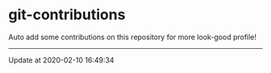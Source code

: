 # git-contributions

Auto add some contributions on this repository for more look-good profile!

---

Update at 2020-02-10 16:49:34
